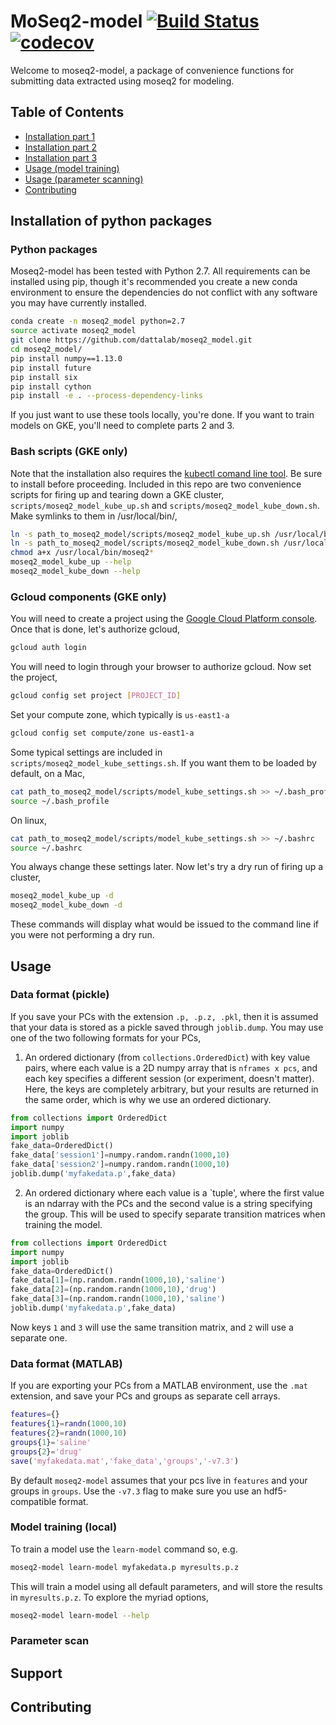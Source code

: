 # MoSeq2-model [![Build Status](https://travis-ci.com/dattalab/moseq2_model.svg?token=gvoikVySDHEmvHT7Dbed&branch=master)](https://travis-ci.com/dattalab/moseq2_model) [![codecov](https://codecov.io/gh/dattalab/moseq2_model/branch/master/graph/badge.svg?token=q9xxVhps5o)](https://codecov.io/gh/dattalab/moseq2_model)

Welcome to moseq2-model, a package of convenience functions for submitting data extracted using moseq2 for modeling.

## Table of Contents  

- [Installation part 1](#python-packages)
- [Installation part 2](#bash-scripts)
- [Installation part 3](#gcloud-components)
- [Usage (model training)](#model-training)
- [Usage (parameter scanning)](#parameter-scan)
- [Contributing](#contributing)

## Installation of python packages

### Python packages

Moseq2-model has been tested with Python 2.7.  All requirements can be installed using pip, though it's recommended you create a new conda environment to ensure the dependencies do not conflict with any software you may have currently installed.

```sh
conda create -n moseq2_model python=2.7
source activate moseq2_model
git clone https://github.com/dattalab/moseq2_model.git
cd moseq2_model/
pip install numpy==1.13.0
pip install future
pip install six
pip install cython
pip install -e . --process-dependency-links
```

If you just want to use these tools locally, you're done.  If you want to train models on GKE, you'll need to complete parts 2 and 3.

### Bash scripts (GKE only)

Note that the installation also requires the [kubectl comand line tool](https://kubernetes.io/docs/tasks/tools/install-kubectl/#install-kubectl-binary-via-curl).  Be sure to install before proceeding.  Included in this repo are two convenience scripts for firing up and tearing down a GKE cluster, `scripts/moseq2_model_kube_up.sh` and `scripts/moseq2_model_kube_down.sh`.  Make symlinks to them in /usr/local/bin/,

```sh
ln -s path_to_moseq2_model/scripts/moseq2_model_kube_up.sh /usr/local/bin/moseq2_model_kube_up
ln -s path_to_moseq2_model/scripts/moseq2_model_kube_down.sh /usr/local/bin/moseq2_model_kube_down
chmod a+x /usr/local/bin/moseq2*
moseq2_model_kube_up --help
moseq2_model_kube_down --help
```

### Gcloud components (GKE only)

You will need to create a project using the [Google Cloud Platform console](https://cloud.google.com/resource-manager/docs/creating-managing-projects).  Once that is done, let's authorize gcloud,

```sh
gcloud auth login
```

You will need to login through your browser to authorize gcloud.  Now set the project,

```sh
gcloud config set project [PROJECT_ID]
```

Set your compute zone, which typically is `us-east1-a`

```sh
gcloud config set compute/zone us-east1-a
```

Some typical settings are included in `scripts/moseq2_model_kube_settings.sh`.  If you want them to be loaded by default, on a Mac,

```sh
cat path_to_moseq2_model/scripts/model_kube_settings.sh >> ~/.bash_profile
source ~/.bash_profile
```

On linux,

```sh
cat path_to_moseq2_model/scripts/model_kube_settings.sh >> ~/.bashrc
source ~/.bashrc
```

You always change these settings later.  Now let's try a dry run of firing up a cluster,

```sh
moseq2_model_kube_up -d
moseq2_model_kube_down -d
```

These commands will display what would be issued to the command line if you were not performing a dry run.    

## Usage

### Data format (pickle)

If you save your PCs with the extension `.p, .p.z, .pkl`, then it is assumed that your data is stored as a pickle saved through `joblib.dump`.  You may use one of the two following formats for your PCs,

1. An ordered dictionary (from `collections.OrderedDict`) with key value pairs, where each value is a 2D numpy array that is `nframes x pcs`, and each key specifies a different session (or experiment, doesn't matter).  Here, the keys are completely arbitrary, but your results are returned in the same order, which is why we use an ordered dictionary.

```python
from collections import OrderedDict
import numpy
import joblib
fake_data=OrderedDict()
fake_data['session1']=numpy.random.randn(1000,10)
fake_data['session2']=numpy.random.randn(1000,10)
joblib.dump('myfakedata.p',fake_data)
```

2. An ordered dictionary where each value is a `tuple', where the first value is an ndarray with the PCs and the second value is a string specifying the group.  This will be used to specify separate transition matrices when training the model.

```python
from collections import OrderedDict
import numpy
import joblib
fake_data=OrderedDict()
fake_data[1]=(np.random.randn(1000,10),'saline')
fake_data[2]=(np.random.randn(1000,10),'drug')
fake_data[3]=(np.random.randn(1000,10),'saline')
joblib.dump('myfakedata.p',fake_data)
```

Now keys `1` and `3` will use the same transition matrix, and `2` will use a separate one.

### Data format (MATLAB)

If you are exporting your PCs from a MATLAB environment, use the `.mat` extension, and save your PCs and groups as separate cell arrays.

```matlab
features={}
features{1}=randn(1000,10)
features{2}=randn(1000,10)
groups{1}='saline'
groups{2}='drug'
save('myfakedata.mat','fake_data','groups','-v7.3')
```

By default `moseq2-model` assumes that your pcs live in `features` and your groups in `groups`.  Use the `-v7.3` flag to make sure you use an hdf5-compatible format.

### Model training (local)

To train a model use the `learn-model` command so, e.g.

```sh
moseq2-model learn-model myfakedata.p myresults.p.z
```

This will train a model using all default parameters, and will store the results in `myresults.p.z`.  To explore the myriad options,

```sh
moseq2-model learn-model --help
```

### Parameter scan

## Support

## Contributing
